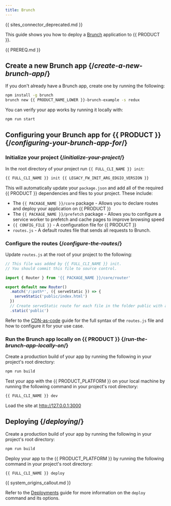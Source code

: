 ```yaml
---
title: Brunch
---
```


{{ sites_connector_deprecated.md }}

This guide shows you how to deploy a [Brunch](https://brunch.io/) application to {{ PRODUCT }}.

<!-- ## Example {/*example*/}

<ExampleButtons
  title="Brunch"
  siteUrl="https://edgio-community-examples-brunch-live.layer0-limelight.link/"
  repoUrl="https://github.com/edgio-docs/edgio-brunch-example" 
  deployFromRepo /> -->

{{ PREREQ.md }}

## Create a new Brunch app {/*create-a-new-brunch-app*/}

If you don't already have a Brunch app, create one by running the following:

```bash
npm install -g brunch
brunch new {{ PRODUCT_NAME_LOWER }}-brunch-example -s redux
```

You can verify your app works by running it locally with:

```bash
npm run start
```

## Configuring your Brunch app for {{ PRODUCT }} {/*configuring-your-brunch-app-for*/}

### Initialize your project {/*initialize-your-project*/}

In the root directory of your project run `{{ FULL_CLI_NAME }} init`:

```bash
{{ FULL_CLI_NAME }} init {{ LEGACY_FW_INIT_ARG_EDGIO_VERSION }}
```

This will automatically update your `package.json` and add all of the required {{ PRODUCT }} dependencies and files to your project. These include:

- The `{{ PACKAGE_NAME }}/core` package - Allows you to declare routes and deploy your application on {{ PRODUCT }}
- The `{{ PACKAGE_NAME }}/prefetch` package - Allows you to configure a service worker to prefetch and cache pages to improve browsing speed
- `{{ CONFIG_FILE }}` - A configuration file for {{ PRODUCT }}
- `routes.js` - A default routes file that sends all requests to Brunch.

### Configure the routes {/*configure-the-routes*/}

Update `routes.js` at the root of your project to the following:

```js
// This file was added by {{ FULL_CLI_NAME }} init.
// You should commit this file to source control.

import { Router } from '{{ PACKAGE_NAME }}/core/router'

export default new Router()
  .match('/:path*', ({ serveStatic }) => {
    serveStatic('public/index.html')
  })
  // Create serveStatic route for each file in the folder public with a cache-control header of 's-maxage=315360000'
  .static('public')
```

Refer to the [CDN-as-code](/guides/performance/cdn_as_code) guide for the full syntax of the `routes.js` file and how to configure it for your use case.

### Run the Brunch app locally on {{ PRODUCT }} {/*run-the-brunch-app-locally-on*/}

Create a production build of your app by running the following in your project's root directory:

```bash
npm run build
```

Test your app with the {{ PRODUCT_PLATFORM }} on your local machine by running the following command in your project's root directory:

```bash
{{ FULL_CLI_NAME }} dev
```

Load the site at http://127.0.0.1:3000

## Deploying {/*deploying*/}

Create a production build of your app by running the following in your project's root directory:

```bash
npm run build
```

Deploy your app to the {{ PRODUCT_PLATFORM }} by running the following command in your project's root directory:

```bash
{{ FULL_CLI_NAME }} deploy
```

{{ system_origins_callout.md }}

Refer to the [Deployments](/guides/basics/deployments) guide for more information on the `deploy` command and its options.
